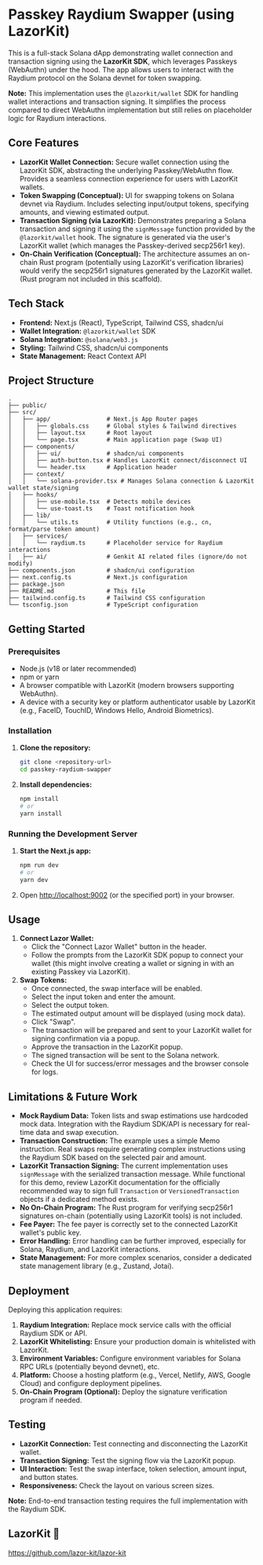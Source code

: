 # Passkey Raydium Swapper (using LazorKit)

This is a full-stack Solana dApp demonstrating wallet connection and transaction signing using the **LazorKit SDK**, which leverages Passkeys (WebAuthn) under the hood. The app allows users to interact with the Raydium protocol on the Solana devnet for token swapping.

**Note:** This implementation uses the `@lazorkit/wallet` SDK for handling wallet interactions and transaction signing. It simplifies the process compared to direct WebAuthn implementation but still relies on placeholder logic for Raydium interactions.

## Core Features

-   **LazorKit Wallet Connection:** Secure wallet connection using the LazorKit SDK, abstracting the underlying Passkey/WebAuthn flow. Provides a seamless connection experience for users with LazorKit wallets.
-   **Token Swapping (Conceptual):** UI for swapping tokens on Solana devnet via Raydium. Includes selecting input/output tokens, specifying amounts, and viewing estimated output.
-   **Transaction Signing (via LazorKit):** Demonstrates preparing a Solana transaction and signing it using the `signMessage` function provided by the `@lazorkit/wallet` hook. The signature is generated via the user's LazorKit wallet (which manages the Passkey-derived secp256r1 key).
-   **On-Chain Verification (Conceptual):** The architecture assumes an on-chain Rust program (potentially using LazorKit's verification libraries) would verify the secp256r1 signatures generated by the LazorKit wallet. (Rust program not included in this scaffold).

## Tech Stack

-   **Frontend:** Next.js (React), TypeScript, Tailwind CSS, shadcn/ui
-   **Wallet Integration:** `@lazorkit/wallet` SDK
-   **Solana Integration:** `@solana/web3.js`
-   **Styling:** Tailwind CSS, shadcn/ui components
-   **State Management:** React Context API

## Project Structure

```
.
├── public/
├── src/
│   ├── app/                # Next.js App Router pages
│   │   ├── globals.css     # Global styles & Tailwind directives
│   │   ├── layout.tsx      # Root layout
│   │   └── page.tsx        # Main application page (Swap UI)
│   ├── components/
│   │   ├── ui/             # shadcn/ui components
│   │   ├── auth-button.tsx # Handles LazorKit connect/disconnect UI
│   │   └── header.tsx      # Application header
│   ├── context/
│   │   └── solana-provider.tsx # Manages Solana connection & LazorKit wallet state/signing
│   ├── hooks/
│   │   ├── use-mobile.tsx  # Detects mobile devices
│   │   └── use-toast.ts    # Toast notification hook
│   ├── lib/
│   │   └── utils.ts        # Utility functions (e.g., cn, format/parse token amount)
│   ├── services/
│   │   └── raydium.ts      # Placeholder service for Raydium interactions
│   ├── ai/                 # Genkit AI related files (ignore/do not modify)
├── components.json         # shadcn/ui configuration
├── next.config.ts          # Next.js configuration
├── package.json
├── README.md               # This file
├── tailwind.config.ts      # Tailwind CSS configuration
└── tsconfig.json           # TypeScript configuration
```

## Getting Started

### Prerequisites

-   Node.js (v18 or later recommended)
-   npm or yarn
-   A browser compatible with LazorKit (modern browsers supporting WebAuthn).
-   A device with a security key or platform authenticator usable by LazorKit (e.g., FaceID, TouchID, Windows Hello, Android Biometrics).

### Installation

1.  **Clone the repository:**
    ```bash
    git clone <repository-url>
    cd passkey-raydium-swapper
    ```
2.  **Install dependencies:**
    ```bash
    npm install
    # or
    yarn install
    ```

### Running the Development Server

1.  **Start the Next.js app:**
    ```bash
    npm run dev
    # or
    yarn dev
    ```
2.  Open [http://localhost:9002](http://localhost:9002) (or the specified port) in your browser.

## Usage

1.  **Connect Lazor Wallet:**
    *   Click the "Connect Lazor Wallet" button in the header.
    *   Follow the prompts from the LazorKit SDK popup to connect your wallet (this might involve creating a wallet or signing in with an existing Passkey via LazorKit).
2.  **Swap Tokens:**
    *   Once connected, the swap interface will be enabled.
    *   Select the input token and enter the amount.
    *   Select the output token.
    *   The estimated output amount will be displayed (using mock data).
    *   Click "Swap".
    *   The transaction will be prepared and sent to your LazorKit wallet for signing confirmation via a popup.
    *   Approve the transaction in the LazorKit popup.
    *   The signed transaction will be sent to the Solana network.
    *   Check the UI for success/error messages and the browser console for logs.

## Limitations & Future Work

*   **Mock Raydium Data:** Token lists and swap estimations use hardcoded mock data. Integration with the Raydium SDK/API is necessary for real-time data and swap execution.
*   **Transaction Construction:** The example uses a simple Memo instruction. Real swaps require generating complex instructions using the Raydium SDK based on the selected pair and amount.
*   **LazorKit Transaction Signing:** The current implementation uses `signMessage` with the serialized transaction message. While functional for this demo, review LazorKit documentation for the officially recommended way to sign full `Transaction` or `VersionedTransaction` objects if a dedicated method exists.
*   **No On-Chain Program:** The Rust program for verifying secp256r1 signatures on-chain (potentially using LazorKit tools) is not included.
*   **Fee Payer:** The fee payer is correctly set to the connected LazorKit wallet's public key.
*   **Error Handling:** Error handling can be further improved, especially for Solana, Raydium, and LazorKit interactions.
*   **State Management:** For more complex scenarios, consider a dedicated state management library (e.g., Zustand, Jotai).

## Deployment

Deploying this application requires:

1.  **Raydium Integration:** Replace mock service calls with the official Raydium SDK or API.
2.  **LazorKit Whitelisting:** Ensure your production domain is whitelisted with LazorKit.
3.  **Environment Variables:** Configure environment variables for Solana RPC URLs (potentially beyond devnet), etc.
4.  **Platform:** Choose a hosting platform (e.g., Vercel, Netlify, AWS, Google Cloud) and configure deployment pipelines.
5.  **On-Chain Program (Optional):** Deploy the signature verification program if needed.

## Testing

*   **LazorKit Connection:** Test connecting and disconnecting the LazorKit wallet.
*   **Transaction Signing:** Test the signing flow via the LazorKit popup.
*   **UI Interaction:** Test the swap interface, token selection, amount input, and button states.
*   **Responsiveness:** Check the layout on various screen sizes.

**Note:** End-to-end transaction testing requires the full implementation with the Raydium SDK.

## LazorKit 🤍
https://github.com/lazor-kit/lazor-kit